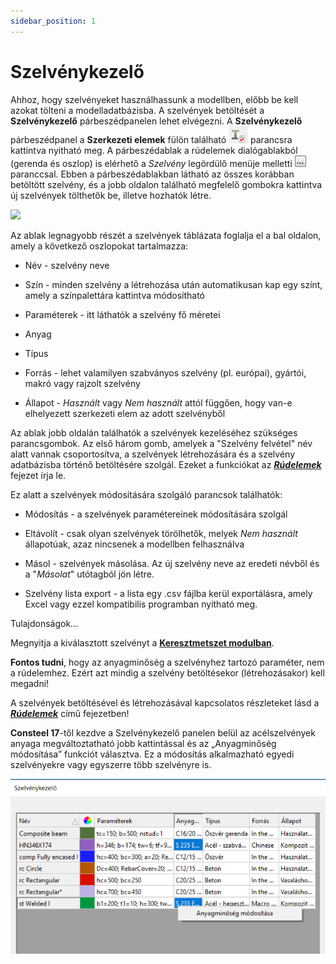 ```yaml
---
sidebar_position: 1
---
```

# Szelvénykezelő

<!-- wp:paragraph -->

Ahhoz, hogy szelvényeket használhassunk a modellben, előbb be kell azokat tölteni a modelladatbázisba. A szelvények betöltését a **Szelvénykezelő** párbeszédpanelen lehet elvégezni. A **Szelvénykezelő** párbeszédpanel a **Szerkezeti elemek** fülön található ![](./img/wp-content-uploads-2021-04-cmd_section_admin.png) parancsra kattintva nyitható meg. A párbeszédablak a rúdelemek dialógablakból (gerenda és oszlop) is elérhető a _Szelvény_ legördülő menüje melletti ![](./img/wp-content-uploads-2021-04-3dots-button.png) paranccsal. Ebben a párbeszédablakban látható az összes korábban betöltött szelvény, és a jobb oldalon található megfelelő gombokra kattintva új szelvények tölthetők be, illetve hozhatók létre.

<!-- /wp:paragraph -->

<!-- wp:image {"align":"center","id":33574,"width":734,"height":440,"sizeSlug":"full","linkDestination":"media","className":"is-style-editorskit-rounded"} -->

[![](https://www.Consteelsoftware.com/wp-content/uploads/2022/02/dial_szelvenykezelo.png)](./img/wp-content-uploads-2022-02-dial_szelvenykezelo.png)

Az ablak legnagyobb részét a szelvények táblázata foglalja el a bal oldalon, amely a következő oszlopokat tartalmazza:

- Név - szelvény neve

- Szín - minden szelvény a létrehozása után automatikusan kap egy színt, amely a színpalettára kattintva módosítható

- Paraméterek - itt láthatók a szelvény fő méretei

- Anyag

- Típus

- Forrás - lehet valamilyen szabványos szelvény (pl. európai), gyártói, makró vagy rajzolt szelvény

- Állapot - _Használt_ vagy _Nem használt_ attól függően, hogy van-e elhelyezett szerkezeti elem az adott szelvényből


Az ablak jobb oldalán találhatók a szelvények kezeléséhez szükséges parancsgombok. Az első három gomb, amelyek a "Szelvény felvétel" név alatt vannak csoportosítva, a szelvények létrehozására és a szelvény adatbázisba történő betöltésére szolgál. Ezeket a funkciókat az **_[Rúdelemek](../5_0_structural-modeling/5_2_line-members.md)_** fejezet írja le.


Ez alatt a szelvények módosítására szolgáló parancsok találhatók:

- Módosítás - a szelvények paramétereinek módosítására szolgál

- Eltávolít - csak olyan szelvények törölhetők, melyek _Nem használt_ állapotúak, azaz nincsenek a modellben felhasználva

- Másol - szelvények másolása. Az új szelvény neve az eredeti névből és a "_Másolat_" utótagból jön létre.

- Szelvény lista export - a lista egy .csv fájlba kerül exportálásra, amely Excel vagy ezzel kompatibilis programban nyitható meg.


Tulajdonságok...


Megnyitja a kiválasztott szelvényt a **[Keresztmetszet modulban](../../category/section-module)**.


**Fontos tudni**, hogy az anyagminőség a szelvényhez tartozó paraméter, nem a rúdelemhez. Ezért azt mindig a szelvény betöltésekor (létrehozásakor) kell megadni!


A szelvények betöltésével és létrehozásával kapcsolatos részleteket lásd a **_[Rúdelemek](../5_0_structural-modeling/5_2_line-members.md)_** című fejezetben!


**Consteel 17**-től kezdve a Szelvénykezelő panelen belül az acélszelvények anyaga megváltoztatható jobb kattintással és az „Anyagminőség módosítása” funkciót választva. Ez a módosítás alkalmazható egyedi szelvényekre vagy egyszerre több szelvényre is.


![](./img/wp-content-uploads-2024-02-5.2-modify-steel-section-HU-1.png)